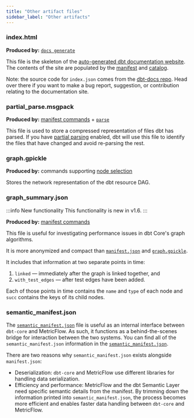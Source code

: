 ```yaml
---
title: "Other artifact files"
sidebar_label: "Other artifacts"
---
```


### index.html

**Produced by:** [`docs generate`](/reference/commands/cmd-docs)

This file is the skeleton of the [auto-generated dbt documentation website](/docs/build/documentation). The contents of the site are populated by the [manifest](/reference/artifacts/manifest-json) and [catalog](catalog-json).

Note: the source code for `index.json` comes from the [dbt-docs repo](https://github.com/dbt-labs/dbt-docs). Head over there if you want to make a bug report, suggestion, or contribution relating to the documentation site.

### partial_parse.msgpack

**Produced by:** [manifest commands](/reference/artifacts/manifest-json) + [`parse`](/reference/commands/parse)

This file is used to store a compressed representation of files dbt has parsed. If you have [partial parsing](/reference/parsing#partial-parsing) enabled, dbt will use this file to identify the files that have changed and avoid re-parsing the rest.

### graph.gpickle

**Produced by:** commands supporting [node selection](/reference/node-selection/syntax)

Stores the network representation of the dbt resource DAG.

### graph_summary.json

<VersionBlock lastVersion="1.5">

:::info New functionality
This functionality is new in v1.6. 
:::

</VersionBlock>

**Produced by:** [manifest commands](/reference/artifacts/manifest-json)

This file is useful for investigating performance issues in dbt Core's graph algorithms.

It is more anonymized and compact than [`manifest.json`](/reference/artifacts/manifest-json) and [`graph.gpickle`](#graph.gpickle).

It includes that information at two separate points in time:
1. `linked` &mdash; immediately after the graph is linked together, and
2. `with_test_edges` &mdash; after test edges have been added.

Each of those points in time contains the `name` and `type` of each node and `succ` contains the keys of its child nodes.

### semantic_manifest.json

The [`semantic_manifest.json`](/docs/dbt-cloud-apis/sl-manifest) file is useful as an internal interface between `dbt-core` and MetricFlow. As such, it functions as a behind-the-scenes bridge for interaction between the two systems. You can find all of the `semantic_manifest.json` information in the [`semantic_manifest.json`](/docs/dbt-cloud-apis/sl-manifest).

There are two reasons why `semantic_manifest.json` exists alongside `manifest.json`:

- Deserialization: `dbt-core` and MetricFlow use different libraries for handling data serialization.
- Efficiency and performance: MetricFlow and the dbt Semantic Layer need specific semantic details from the manifest. By trimming down the information printed into `semantic_manifest.json`, the process becomes more efficient and enables faster data handling between `dbt-core` and MetricFlow.
